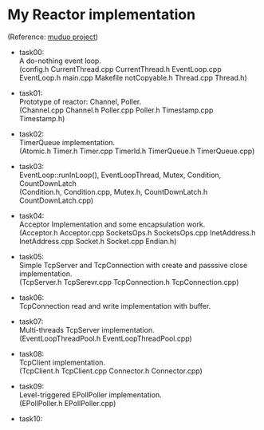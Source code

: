# My Reactor implementation <br>
(Reference: [muduo project](https://github.com/chenshuo/muduo)) <br>

* task00: <br>
    A do-nothing event loop. <br>
    (config.h CurrentThread.cpp CurrentThread.h EventLoop.cpp EventLoop.h main.cpp Makefile notCopyable.h Thread.cpp Thread.h) <br>

* task01: <br>
    Prototype of reactor: Channel, Poller. <br>
    (Channel.cpp Channel.h Poller.cpp Poller.h Timestamp.cpp Timestamp.h) <br>

* task02: <br>
    TimerQueue implementation. <br>
    (Atomic.h Timer.h Timer.cpp TimerId.h TimerQueue.h TimerQueue.cpp) <br>

* task03: <br>
    EventLoop::runInLoop(), EventLoopThread, Mutex, Condition, CountDownLatch <br>
    (Condition.h, Condition.cpp, Mutex.h, CountDownLatch.h CountDownLatch.cpp) <br>

* task04: <br>
    Acceptor Implementation and some encapsulation work. <br>
    (Acceptor.h Acceptor.cpp SocketsOps.h SocketsOps.cpp InetAddress.h InetAddress.cpp Socket.h Socket.cpp Endian.h) <br>

* task05: <br>
    Simple TcpServer and TcpConnection with create and passsive close implementation. <br>
    (TcpServer.h TcpSerevr.cpp TcpConnection.h TcpConnection.cpp) <br>

* task06: <br>
    TcpConnection read and write implementation with buffer. <br>

* task07: <br>
    Multi-threads TcpServer implementation. <br>
    (EventLoopThreadPool.h EventLoopThreadPool.cpp) <br>

* task08: <br>
    TcpClient implementation. <br>
    (TcpClient.h TcpClient.cpp Connector.h Connector.cpp) <br>

* task09: <br>
    Level-triggered EPollPoller implementation. <br>
    (EPollPoller.h EPollPoller.cpp) <br>

* task10: <br>
